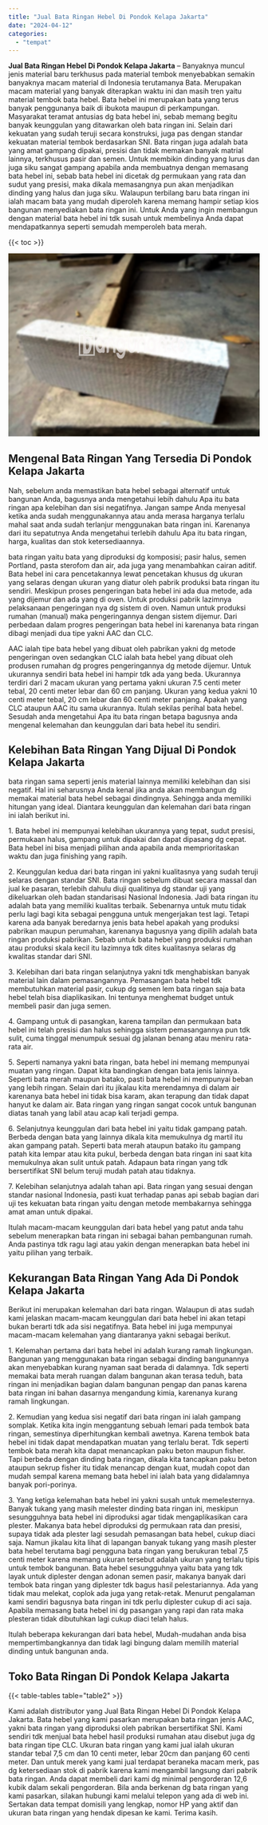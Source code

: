 ```yaml
---
title: "Jual Bata Ringan Hebel Di Pondok Kelapa Jakarta"
date: "2024-04-12"
categories: 
  - "tempat"
---
```


**Jual Bata Ringan Hebel Di Pondok Kelapa Jakarta** – Banyaknya muncul jenis material baru terkhusus pada material tembok menyebabkan semakin banyaknya macam material di Indonesia terutamanya Bata. Merupakan macam material yang banyak diterapkan waktu ini dan masih tren yaitu material tembok bata hebel. Bata hebel ini merupakan bata yang terus banyak penggunanya baik di ibukota maupun di perkampungan. Masyarakat teramat antusias dg bata hebel ini, sebab memang begitu banyak keunggulan yang ditawarkan oleh bata ringan ini. Selain dari kekuatan yang sudah teruji secara konstruksi, juga pas dengan standar kekuatan material tembok berdasarkan SNI. Bata ringan juga adalah bata yang amat gampang dipakai, presisi dan tidak memakan banyak matrial lainnya, terkhusus pasir dan semen. Untuk membikin dinding yang lurus dan juga siku sangat gampang apabila anda membuatnya dengan memasang bata hebel ini, sebab bata hebel ini dicetak dg permukaan yang rata dan sudut yang presisi, maka dikala memasangnya pun akan menjadikan dinding yang halus dan juga siku. Walaupun terbilang baru bata ringan ini ialah macam bata yang mudah diperoleh karena memang hampir setiap kios bangunan menyediakan bata ringan ini. Untuk Anda yang ingin membangun dengan material bata hebel ini tdk susah untuk membelinya Anda dapat mendapatkannya seperti semudah memperoleh bata merah.

{{< toc >}}

![Jual Bata Ringan Hebel Di Pondok Kelapa Jakarta](/images/jual-hebel-murah-04.png)

## Mengenal Bata Ringan Yang Tersedia Di Pondok Kelapa Jakarta

Nah, sebelum anda memastikan bata hebel sebagai alternatif untuk bangunan Anda, bagusnya anda mengetahui lebih dahulu Apa itu bata ringan apa kelebihan dan sisi negatifnya. Jangan sampe Anda menyesal ketika anda sudah menggunakannya atau anda merasa harganya terlalu mahal saat anda sudah terlanjur menggunakan bata ringan ini. Karenanya dari itu sepatutnya Anda mengetahui terlebih dahulu Apa itu bata ringan, harga, kualitas dan stok ketersediaannya.

bata ringan yaitu bata yang diproduksi dg komposisi; pasir halus, semen Portland, pasta sterofom dan air, ada juga yang menambahkan cairan aditif. Bata hebel ini cara pencetakannya lewat pencetakan khusus dg ukuran yang selaras dengan ukuran yang diatur oleh pabrik produksi bata ringan itu sendiri. Meskipun proses pengeringan bata hebel ini ada dua metode, ada yang dijemur dan ada yang di oven. Untuk produksi pabrik lazimnya pelaksanaan pengeringan nya dg sistem di oven. Namun untuk produksi rumahan (manual) maka pengeringannya dengan sistem dijemur. Dari perbedaan dalam progres pengeringan bata hebel ini karenanya bata ringan dibagi menjadi dua tipe yakni AAC dan CLC.

AAC ialah tipe bata hebel yang dibuat oleh pabrikan yakni dg metode pengeringan oven sedangkan CLC ialah bata hebel yang dibuat oleh produsen rumahan dg progres pengeringannya dg metode dijemur. Untuk ukurannya sendiri bata hebel ini hampir tdk ada yang beda. Ukurannya terdiri dari 2 macam ukuran yang pertama yakni ukuran 7.5 centi meter tebal, 20 centi meter lebar dan 60 cm panjang. Ukuran yang kedua yakni 10 centi meter tebal, 20 cm lebar dan 60 centi meter panjang. Apakah yang CLC ataupun AAC itu sama ukurannya. Itulah sekilas perihal bata hebel. Sesudah anda mengetahui Apa itu bata ringan betapa bagusnya anda mengenal kelemahan dan keunggulan dari bata hebel itu sendiri.

## Kelebihan Bata Ringan Yang Dijual Di Pondok Kelapa Jakarta

bata ringan sama seperti jenis material lainnya memiliki kelebihan dan sisi negatif. Hal ini seharusnya Anda kenal jika anda akan membangun dg memakai material bata hebel sebagai dindingnya. Sehingga anda memiliki hitungan yang ideal. Diantara keunggulan dan kelemahan dari bata ringan ini ialah berikut ini.

1\. Bata hebel ini mempunyai kelebihan ukurannya yang tepat, sudut presisi, permukaan halus, gampang untuk dipakai dan dapat dipasang dg cepat. Bata hebel ini bisa menjadi pilihan anda apabila anda memprioritaskan waktu dan juga finishing yang rapih.

2\. Keunggulan kedua dari bata ringan ini yakni kualitasnya yang sudah teruji selaras dengan standar SNI. Bata ringan sebelum dibuat secara massal dan jual ke pasaran, terlebih dahulu diuji qualitinya dg standar uji yang dikeluarkan oleh badan standarisasi Nasional Indonesia. Jadi bata ringan itu adalah bata yang memiliki kualitas terbaik. Sebenarnya untuk mutu tidak perlu lagi bagi kita sebagai pengguna untuk mengerjakan test lagi. Tetapi karena ada banyak beredarnya jenis bata hebel apakah yang produksi pabrikan maupun perumahan, karenanya bagusnya yang dipilih adalah bata ringan produksi pabrikan. Sebab untuk bata hebel yang produksi rumahan atau produksi skala kecil itu lazimnya tdk dites kualitasnya selaras dg kwalitas standar dari SNI.

3\. Kelebihan dari bata ringan selanjutnya yakni tdk menghabiskan banyak material lain dalam pemasangannya. Pemasangan bata hebel tdk membutuhkan material pasir, cukup dg semen lem bata ringan saja bata hebel telah bisa diaplikasikan. Ini tentunya menghemat budget untuk membeli pasir dan juga semen.

4\. Gampang untuk di pasangkan, karena tampilan dan permukaan bata hebel ini telah presisi dan halus sehingga sistem pemasangannya pun tdk sulit, cuma tinggal menumpuk sesuai dg jalanan benang atau meniru rata-rata air.

5\. Seperti namanya yakni bata ringan, bata hebel ini memang mempunyai muatan yang ringan. Dapat kita bandingkan dengan bata jenis lainnya. Seperti bata merah maupun batako, pasti bata hebel ini mempunyai beban yang lebih ringan. Selain dari itu jikalau kita merendamnya di dalam air karenanya bata hebel ini tidak bisa karam, akan terapung dan tidak dapat hanyut ke dalam air. Bata ringan yang ringan sangat cocok untuk bangunan diatas tanah yang labil atau acap kali terjadi gempa.

6\. Selanjutnya keunggulan dari bata hebel ini yaitu tidak gampang patah. Berbeda dengan bata yang lainnya dikala kita memukulnya dg martil itu akan gampang patah. Seperti bata merah ataupun batako itu gampang patah kita lempar atau kita pukul, berbeda dengan bata ringan ini saat kita memukulnya akan sulit untuk patah. Adapaun bata ringan yang tdk bersertifikat SNI belum teruji mudah patah atau tidaknya.

7\. Kelebihan selanjutnya adalah tahan api. Bata ringan yang sesuai dengan standar nasional Indonesia, pasti kuat terhadap panas api sebab bagian dari uji tes kekuatan bata ringan yaitu dengan metode membakarnya sehingga amat aman untuk dipakai.

Itulah macam-macam keunggulan dari bata hebel yang patut anda tahu sebelum menerapkan bata ringan ini sebagai bahan pembangunan rumah. Anda pastinya tdk ragu lagi atau yakin dengan menerapkan bata hebel ini yaitu pilihan yang terbaik.

## Kekurangan Bata Ringan Yang Ada Di Pondok Kelapa Jakarta

Berikut ini merupakan kelemahan dari bata ringan. Walaupun di atas sudah kami jelaskan macam-macam keunggulan dari bata hebel ini akan tetapi bukan berarti tdk ada sisi negatifnya. Bata hebel ini juga mempunyai macam-macam kelemahan yang diantaranya yakni sebagai berikut.

1\. Kelemahan pertama dari bata hebel ini adalah kurang ramah lingkungan. Bangunan yang menggunakan bata ringan sebagai dinding bangunannya akan menyebabkan kurang nyaman saat berada di dalamnya. Tdk seperti memakai bata merah ruangan dalam bangunan akan terasa teduh, bata ringan ini menjadikan bagian dalam bangunan pengap dan panas karena bata ringan ini bahan dasarnya mengandung kimia, karenanya kurang ramah lingkungan.

2\. Kemudian yang kedua sisi negatif dari bata ringan ini ialah gampang somplak. Ketika kita ingin menggantung sebuah lemari pada tembok bata ringan, semestinya diperhitungkan kembali awetnya. Karena tembok bata hebel ini tidak dapat mendapatkan muatan yang terlalu berat. Tdk seperti tembok bata merah kita dapat menancapkan paku beton maupun fisher. Tapi berbeda dengan dinding bata ringan, dikala kita tancapkan paku beton ataupun sekrup fisher itu tidak menancap dengan kuat, mudah copot dan mudah sempal karena memang bata hebel ini ialah bata yang didalamnya banyak pori-porinya.

3\. Yang ketiga kelemahan bata hebel ini yakni susah untuk memelesternya. Banyak tukang yang masih melester dinding bata ringan ini, meskipun sesungguhnya bata hebel ini diproduksi agar tidak mengaplikasikan cara plester. Makanya bata hebel diproduksi dg permukaan rata dan presisi, supaya tidak ada plester lagi sesudah pemasangan bata hebel, cukup diaci saja. Namun jikalau kita lihat di lapangan banyak tukang yang masih plester bata hebel terutama bagi pengguna bata ringan yang berukuran tebal 7,5 centi meter karena memang ukuran tersebut adalah ukuran yang terlalu tipis untuk tembok bangunan. Bata hebel sesungguhnya yaitu bata yang tdk layak untuk diplester dengan adonan semen pasir, makanya banyak dari tembok bata ringan yang diplester tdk bagus hasil pelestariannya. Ada yang tidak mau melekat, coplok ada juga yang retak-retak. Menurut pengalaman kami sendiri bagusnya bata ringan ini tdk perlu diplester cukup di aci saja. Apabila memasang bata hebel ini dg pasangan yang rapi dan rata maka plesteran tidak dibutuhkan lagi cukup diaci telah halus.

Itulah beberapa kekurangan dari bata hebel, Mudah-mudahan anda bisa mempertimbangkannya dan tidak lagi bingung dalam memilih material dinding untuk bangunan anda.

## Toko Bata Ringan Di Pondok Kelapa Jakarta

{{< table-tables table="table2" >}}

Kami adalah distributor yang Jual Bata Ringan Hebel Di Pondok Kelapa Jakarta. Bata hebel yang kami pasarkan merupakan bata ringan jenis AAC, yakni bata ringan yang diproduksi oleh pabrikan bersertifikat SNI. Kami sendiri tdk menjual bata hebel hasil produksi rumahan atau disebut juga dg bata ringan tipe CLC. Ukuran bata ringan yang kami jual ialah ukuran standar tebal 7,5 cm dan 10 centi meter, lebar 20cm dan panjang 60 centi meter. Dan untuk merek yang kami jual terdapat beraneka macam merk, pas dg ketersediaan stok di pabrik karena kami mengambil langsung dari pabrik bata ringan. Anda dapat membeli dari kami dg minimal pengorderan 12,6 kubik dalam sekali pengorderan. Bila anda berkenan dg bata ringan yang kami pasarkan, silakan hubungi kami melalui telepon yang ada di web ini. Sertakan data tempat domisili yang lengkap, nomor HP yang aktif dan ukuran bata ringan yang hendak dipesan ke kami. Terima kasih.
